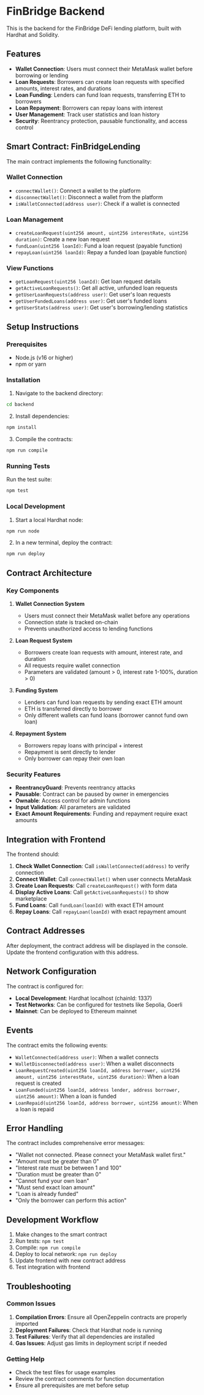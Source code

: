 # FinBridge Backend

This is the backend for the FinBridge DeFi lending platform, built with Hardhat and Solidity.

## Features

- **Wallet Connection**: Users must connect their MetaMask wallet before borrowing or lending
- **Loan Requests**: Borrowers can create loan requests with specified amounts, interest rates, and durations
- **Loan Funding**: Lenders can fund loan requests, transferring ETH to borrowers
- **Loan Repayment**: Borrowers can repay loans with interest
- **User Management**: Track user statistics and loan history
- **Security**: Reentrancy protection, pausable functionality, and access control

## Smart Contract: FinBridgeLending

The main contract implements the following functionality:

### Wallet Connection
- `connectWallet()`: Connect a wallet to the platform
- `disconnectWallet()`: Disconnect a wallet from the platform
- `isWalletConnected(address user)`: Check if a wallet is connected

### Loan Management
- `createLoanRequest(uint256 amount, uint256 interestRate, uint256 duration)`: Create a new loan request
- `fundLoan(uint256 loanId)`: Fund a loan request (payable function)
- `repayLoan(uint256 loanId)`: Repay a funded loan (payable function)

### View Functions
- `getLoanRequest(uint256 loanId)`: Get loan request details
- `getActiveLoanRequests()`: Get all active, unfunded loan requests
- `getUserLoanRequests(address user)`: Get user's loan requests
- `getUserFundedLoans(address user)`: Get user's funded loans
- `getUserStats(address user)`: Get user's borrowing/lending statistics

## Setup Instructions

### Prerequisites
- Node.js (v16 or higher)
- npm or yarn

### Installation

1. Navigate to the backend directory:
```bash
cd backend
```

2. Install dependencies:
```bash
npm install
```

3. Compile the contracts:
```bash
npm run compile
```

### Running Tests

Run the test suite:
```bash
npm test
```

### Local Development

1. Start a local Hardhat node:
```bash
npm run node
```

2. In a new terminal, deploy the contract:
```bash
npm run deploy
```

## Contract Architecture

### Key Components

1. **Wallet Connection System**
   - Users must connect their MetaMask wallet before any operations
   - Connection state is tracked on-chain
   - Prevents unauthorized access to lending functions

2. **Loan Request System**
   - Borrowers create loan requests with amount, interest rate, and duration
   - All requests require wallet connection
   - Parameters are validated (amount > 0, interest rate 1-100%, duration > 0)

3. **Funding System**
   - Lenders can fund loan requests by sending exact ETH amount
   - ETH is transferred directly to borrower
   - Only different wallets can fund loans (borrower cannot fund own loan)

4. **Repayment System**
   - Borrowers repay loans with principal + interest
   - Repayment is sent directly to lender
   - Only borrower can repay their own loan

### Security Features

- **ReentrancyGuard**: Prevents reentrancy attacks
- **Pausable**: Contract can be paused by owner in emergencies
- **Ownable**: Access control for admin functions
- **Input Validation**: All parameters are validated
- **Exact Amount Requirements**: Funding and repayment require exact amounts

## Integration with Frontend

The frontend should:

1. **Check Wallet Connection**: Call `isWalletConnected(address)` to verify connection
2. **Connect Wallet**: Call `connectWallet()` when user connects MetaMask
3. **Create Loan Requests**: Call `createLoanRequest()` with form data
4. **Display Active Loans**: Call `getActiveLoanRequests()` to show marketplace
5. **Fund Loans**: Call `fundLoan(loanId)` with exact ETH amount
6. **Repay Loans**: Call `repayLoan(loanId)` with exact repayment amount

## Contract Addresses

After deployment, the contract address will be displayed in the console. Update the frontend configuration with this address.

## Network Configuration

The contract is configured for:
- **Local Development**: Hardhat localhost (chainId: 1337)
- **Test Networks**: Can be configured for testnets like Sepolia, Goerli
- **Mainnet**: Can be deployed to Ethereum mainnet

## Events

The contract emits the following events:
- `WalletConnected(address user)`: When a wallet connects
- `WalletDisconnected(address user)`: When a wallet disconnects
- `LoanRequestCreated(uint256 loanId, address borrower, uint256 amount, uint256 interestRate, uint256 duration)`: When a loan request is created
- `LoanFunded(uint256 loanId, address lender, address borrower, uint256 amount)`: When a loan is funded
- `LoanRepaid(uint256 loanId, address borrower, uint256 amount)`: When a loan is repaid

## Error Handling

The contract includes comprehensive error messages:
- "Wallet not connected. Please connect your MetaMask wallet first."
- "Amount must be greater than 0"
- "Interest rate must be between 1 and 100"
- "Duration must be greater than 0"
- "Cannot fund your own loan"
- "Must send exact loan amount"
- "Loan is already funded"
- "Only the borrower can perform this action"

## Development Workflow

1. Make changes to the smart contract
2. Run tests: `npm test`
3. Compile: `npm run compile`
4. Deploy to local network: `npm run deploy`
5. Update frontend with new contract address
6. Test integration with frontend

## Troubleshooting

### Common Issues

1. **Compilation Errors**: Ensure all OpenZeppelin contracts are properly imported
2. **Deployment Failures**: Check that Hardhat node is running
3. **Test Failures**: Verify that all dependencies are installed
4. **Gas Issues**: Adjust gas limits in deployment script if needed

### Getting Help

- Check the test files for usage examples
- Review the contract comments for function documentation
- Ensure all prerequisites are met before setup 